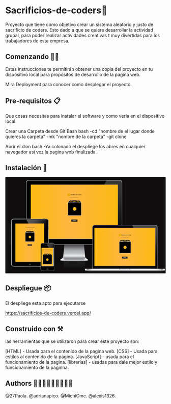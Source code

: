 # Sacrificios-de-coders🎡
 Proyecto que tiene como objetivo crear un sistema aleatorio y justo de sacrificio de coders.
 Esto dado a que se quiere desarrollar la actividad grupal, para poder realizar actividades creativas t muy divertidas para los trabajadores de esta empresa.

 ## Comenzando 📐📏
Estas instrucciones te permitirán obtener una copia del proyecto en tu dispositivo local para propósitos de desarrollo de la pagina web.

Mira Deployment para conocer como desplegar el proyecto.

## Pre-requisitos 📋
Que cosas necesitas para instalar el software y como verla en el dispositivo local.

 Crear una Carpeta desde Git Bash
 bash -cd "nombre de el lugar donde quieres la carpeta" -mk "nombre de la carpeta" -git clone

 Abrir el clon
 bash -Ya colonado el despliege los abres en cualquier navegador asi vez la pagina web finalizada.

## Instalación 🔧

![Como se debe visualizar](https://github.com/adrianapico/Sacrificios-de-coders/blob/4cdd5ef4ea823ed436a7a34ecccc2d124245ff40/Img/responsive.png)


## Despliegue 📦
El despliege esta apto para ejecutarse

https://sacrificios-de-coders.vercel.app/


## Construido con ⚒️ 
las herramientas que se utilizaron para crear este proyecto son:

[HTML] - Usada para el contenido de la pagina web.
[CSS] - Usada para estilos al contenido de la pagina.
[JavaScript] - usada para el funcionamiento de la pagina.
[librerias] - usadas para dale mejor estilo y funcionamiento de la paginna.

## Authors 👩🏻👩🏻‍🦰👩🏻👦🏽
@27Paola.
@adrianapico.
@MichiCmc.
@alexis1326.


